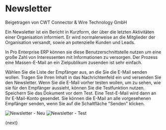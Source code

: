 # Newsletter
<span class="text-muted contributed-by">Beigetragen von CWT Connector & Wire Technology GmbH</span>

Ein Newsletter ist ein Bericht in Kurzform, der über die letzten Aktivitäten einer Organisation informiert. Er wird normalerweise an die Mitglieder der Organisation versandt, sowie an potenzielle Kunden und Leads.

In Pro Enterprise ERP können sie diese Benutzerschnittstelle nutzen um eine große Zahl von Interessenten mit Informationen zu versorgen. Der Prozess eine Massen-E-Mail an ein Zielpublikum zusenden ist sehr einfach.

Wählen Sie die Liste der Empfänger aus, an die Sie die E-Mail senden wollen. Tragen Sie Ihren Inhalt in das Nachrichtenfeld ein und versenden Sie den Newsletter. Wenn Sie die E-Mail vorher testen wollen, um zu sehen, wie sie für den Empfänger aussieht, können Sie die Testfunktion nutzen. Speichern Sie das Dokument vor dem Test. Eine Test-E-Mail wird dann an Ihr E-Mail-Konto gesendet. Sie können die E-Mail an alle vorgesehenen Empfänger senden, wenn Sie auf die Schaltfläche "Senden" klicken.

<img class="screenshot" alt="Newsletter - Neu" src="/docs/assets/img/crm/newsletter-new.png">

<img class="screenshot" alt="Newsletter - Test" src="/docs/assets/img/crm/newsletter-test.png">

{next}
